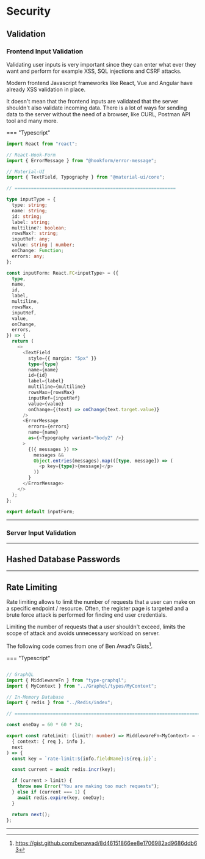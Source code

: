 # Security

## Validation

### Frontend Input Validation

Validating user inputs is very important since they can enter what ever they want and perform for example XSS, SQL injections and CSRF attacks.

Modern frontend Javascript frameworks like React, Vue and Angular have already XSS validation in place.

It doesn't mean that the frontend inputs are validated that the server shouldn't also validate incoming data. There is a lot of ways for sending data to the server without the need of a browser, like CURL, Postman API tool and many more.

=== "Typescript"

```typescript
import React from "react";

// React-Hook-Form
import { ErrorMessage } from "@hookform/error-message";

// Material-UI
import { TextField, Typography } from "@material-ui/core";

// ===========================================================

type inputType = {
  type: string;
  name: string;
  id: string;
  label: string;
  multiline?: boolean;
  rowsMax?: string;
  inputRef: any;
  value: string | number;
  onChange: Function;
  errors: any;
};

const inputForm: React.FC<inputType> = ({
  type,
  name,
  id,
  label,
  multiline,
  rowsMax,
  inputRef,
  value,
  onChange,
  errors,
}) => {
  return (
    <>
      <TextField
        style={{ margin: "5px" }}
        type={type}
        name={name}
        id={id}
        label={label}
        multiline={multiline}
        rowsMax={rowsMax}
        inputRef={inputRef}
        value={value}
        onChange={(text) => onChange(text.target.value)}
      />
      <ErrorMessage
        errors={errors}
        name={name}
        as={<Typography variant="body2" />}
      >
        {({ messages }) =>
          messages &&
          Object.entries(messages).map(([type, message]) => (
            <p key={type}>{message}</p>
          ))
        }
      </ErrorMessage>
    </>
  );
};

export default inputForm;
```

<hr/>

### Server Input Validation

<hr/>

## Hashed Database Passwords

<hr/>

## Rate Limiting

Rate limiting allows to limit the number of requests that a user can make on a specific endpoint / resource. Often, the register page is targeted and a brute force attack is performed for finding end user credentials.

Limiting the number of requests that a user shouldn't exceed, limits the scope of attack and avoids unnecessary workload on server.

The following code comes from one of Ben Awad's Gists[^1].

[^1]: https://gist.github.com/benawad/8d46151866ee8e1706982ad9686ddb63

=== "Typescript"

```Typescript

// GraphQL
import { MiddlewareFn } from "type-graphql";
import { MyContext } from "../Graphql/types/MyContext";

// In-Memory Database
import { redis } from "../Redis/index";

// ========================================================================================================

const oneDay = 60 * 60 * 24;

export const rateLimit: (limit?: number) => MiddlewareFn<MyContext> = (limit = 50) => async (
  { context: { req }, info },
  next
) => {
  const key = `rate-limit:${info.fieldName}:${req.ip}`;

  const current = await redis.incr(key);

  if (current > limit) {
    throw new Error("You are making too much requests");
  } else if (current === 1) {
    await redis.expire(key, oneDay);
  }

  return next();
};

```

<hr/>
